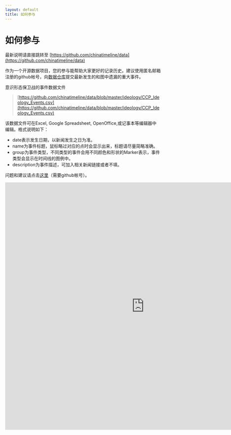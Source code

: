 ```yaml
---
layout: default
title: 如何参与
---
```



# 如何参与
最新说明请直接跳转至
[https://github.com/chinatimeline/data](https://github.com/chinatimeline/data)

作为一个开源数据项目，您的参与能帮助大家更好的记录历史。建议使用匿名邮箱注册的github帐号，向[数据仓库](https://github.com/chinatimeline/data)提交最新发生的和图中遗漏的重大事件。

意识形态保卫战的事件数据文件
  >[https://github.com/chinatimeline/data/blob/master/ideology/CCP_Ideology_Events.csv](https://github.com/chinatimeline/data/blob/master/ideology/CCP_Ideology_Events.csv)

该数据文件可在Excel, Google Spreadsheet, OpenOffice,或记事本等编辑器中编辑。格式说明如下：
* date表示发生日期，以新闻发生之日为准。
* name为事件标题，鼠标略过对应的点时会显示出来，标题请尽量简略准确。
* group为事件类型，不同类型的事件会用不同颜色和形状的Marker表示，事件类型会显示在时间线的图例中。
* description为事件描述，可加入相关新闻链接或者不填。

问题和建议请点击[这里](https://github.com/chinatimeline/chinatimeline.github.io/issues)（需要github帐号）。

<!-- Start of iframe Code -->
<iframe width="900" height="800" frameborder="0" scrolling="no" src="https://plot.ly/~chinatimeline/2.embed"></iframe>
<!-- End of iframe Code -->

<script>var clicky_site_ids = clicky_site_ids || []; clicky_site_ids.push(101192940);</script>
<script async src="//static.getclicky.com/js"></script>
<noscript><p><img alt="Clicky" width="1" height="1" src="//in.getclicky.com/101192940ns.gif" /></p></noscript>
